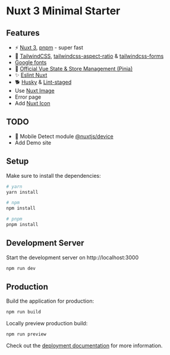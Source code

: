 # Nuxt 3 Minimal Starter

## Features

* ⚡️ [Nuxt 3](https://github.com/nuxt/nuxt), [pnpm](https://pnpm.io/) - super fast
* 🌊 [TailwindCSS](https://tailwindcss.com/), [tailwindcss-aspect-ratio](https://github.com/tailwindlabs/tailwindcss-aspect-ratio) & [tailwindcss-forms](https://github.com/tailwindlabs/tailwindcss-forms)
* [Google fonts](https://github.com/nuxt-community/google-fonts-module)
* 🍍 [Official Vue State & Store Management (Pinia)](https://pinia.vuejs.org/)
* ✨ [Eslint Nuxt](https://github.com/nuxt/eslint-config)
* 🐕 [Husky](https://github.com/typicode/husky) & [Lint-staged](https://github.com/okonet/lint-staged)
* Use [Nuxt Image](https://github.com/nuxt/image#readme)
* Error page
* Add [Nuxt Icon](https://github.com/nuxt-modules/icon)


## TODO

* 📱 Mobile Detect module [@nuxtjs/device](https://www.npmjs.com/package/@nuxtjs/device/v/3.0.0?activeTab=readme)
* Add Demo site

## Setup

Make sure to install the dependencies:

```bash
# yarn
yarn install

# npm
npm install

# pnpm
pnpm install
```

## Development Server

Start the development server on http://localhost:3000

```bash
npm run dev
```

## Production

Build the application for production:

```bash
npm run build
```

Locally preview production build:

```bash
npm run preview
```

Check out the [deployment documentation](https://nuxt.com/docs/getting-started/deployment) for more information.
